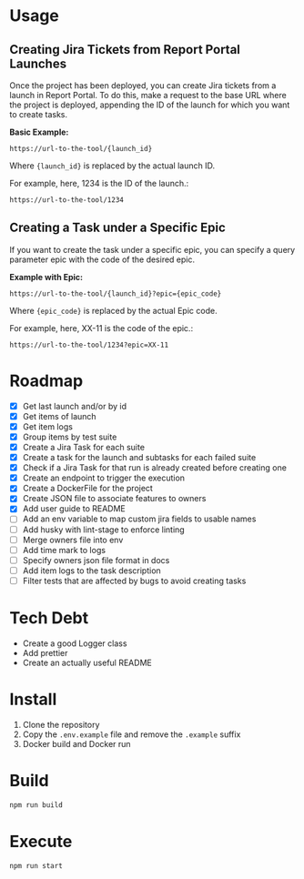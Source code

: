# Usage

## Creating Jira Tickets from Report Portal Launches

Once the project has been deployed, you can create Jira tickets from a launch in Report Portal. To do this, make a request to the base URL where the project is deployed, appending the ID of the launch for which you want to create tasks.

**Basic Example:**

```
https://url-to-the-tool/{launch_id}
```

Where `{launch_id}` is replaced by the actual launch ID.

For example, here, 1234 is the ID of the launch.:

```
https://url-to-the-tool/1234
```

## Creating a Task under a Specific Epic

If you want to create the task under a specific epic, you can specify a query parameter epic with the code of the desired epic.

**Example with Epic:**

```
https://url-to-the-tool/{launch_id}?epic={epic_code}
```

Where `{epic_code}` is replaced by the actual Epic code.

For example, here, XX-11 is the code of the epic.:

```
https://url-to-the-tool/1234?epic=XX-11
```

# Roadmap

- [x] Get last launch and/or by id
- [x] Get items of launch
- [x] Get item logs
- [x] Group items by test suite
- [x] Create a Jira Task for each suite
- [x] Create a task for the launch and subtasks for each failed suite
- [x] Check if a Jira Task for that run is already created before creating one
- [x] Create an endpoint to trigger the execution
- [x] Create a DockerFile for the project
- [x] Create JSON file to associate features to owners
- [x] Add user guide to README
- [ ] Add an env variable to map custom jira fields to usable names
- [ ] Add husky with lint-stage to enforce linting
- [ ] Merge owners file into env
- [ ] Add time mark to logs
- [ ] Specify owners json file format in docs
- [ ] Add item logs to the task description
- [ ] Filter tests that are affected by bugs to avoid creating tasks

# Tech Debt

- Create a good Logger class
- Add prettier
- Create an actually useful README

# Install

1. Clone the repository
2. Copy the `.env.example`
   file and remove the `.example` suffix
3. Docker build and Docker run

# Build

```bash
npm run build
```

# Execute

```bash
npm run start
```
